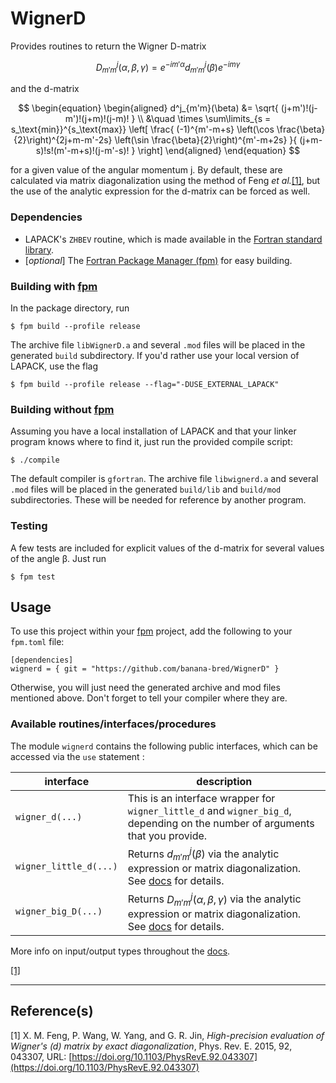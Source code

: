 # WignerD

Provides routines to return the Wigner D-matrix

$$
\begin{equation}
D^j_{m'm}(\alpha,\beta,\gamma) = e^{-im'\alpha} d^j_{m'm}(\beta) e^{-im\gamma}
\end{equation}
$$

and the d-matrix

$$
\begin{equation}
\begin{aligned}
    d^j_{m'm}(\beta) &=
    \sqrt{ (j+m')!(j-m')!(j+m)!(j-m)! }
    \\
    &\quad \times
    \sum\limits_{s = s_\text{min}}^{s_\text{max}}
    \left[
        \frac{
            (-1)^{m'-m+s} \left(\cos \frac{\beta}{2}\right)^{2j+m-m'-2s} \left(\sin \frac{\beta}{2}\right)^{m'-m+2s}
        }{
            (j+m-s)!s!(m'-m+s)!(j-m'-s)!
        }
    \right]
\end{aligned}
\end{equation}
$$

for a given value of the angular momentum j.
By default, these are calculated via matrix diagonalization using the method of Feng <i>et al.</i>[[1]](1), but the use of the analytic expression for the d-matrix can be forced as well.

### Dependencies
- LAPACK's `ZHBEV` routine, which is made available in the [Fortran standard library](https://stdlib.fortran-lang.org/).
- [*optional*] The [Fortran Package Manager (fpm)](https://github.com/fortran-lang/fpm) for easy building.

### Building with [fpm](https://github.com/fortran-lang/fpm)
In the package directory, run

    $ fpm build --profile release

The archive file `libWignerD.a` and several `.mod` files will be placed in the generated `build` subdirectory.
If you'd rather use your local version of LAPACK, use the flag

    $ fpm build --profile release --flag="-DUSE_EXTERNAL_LAPACK"

### Building without [fpm](https://github.com/fortran-lang/fpm)
Assuming you have a local installation of LAPACK and that your linker program knows where to find it, just run the provided compile script:

    $ ./compile

The default compiler is `gfortran`.
The archive file `libwignerd.a` and several `.mod` files will be placed in the generated `build/lib` and `build/mod` subdirectories.
These will be needed for reference by another program.

### Testing
A few tests are included for explicit values of the d-matrix for several values of the angle β.
Just run

    $ fpm test

## Usage

To use this project within your [fpm](https://github.com/fortran-lang/fpm) project, add the following to your `fpm.toml` file:

    [dependencies]
    wignerd = { git = "https://github.com/banana-bred/WignerD" }

Otherwise, you will just need the generated archive and mod files mentioned above.
Don't forget to tell your compiler where they are.

### Available routines/interfaces/procedures
The module `wignerd` contains the following public interfaces, which can be accessed via the `use` statement :

| interface               | description |
| ----------------------- | ----------- |
| `wigner_d(...)`         | This is an interface wrapper for `wigner_little_d` and `wigner_big_d`, depending on the number of arguments that you provide.|
| `wigner_little_d(...)`  | Returns $d^j_{m'm}(\beta)$ via the analytic expression or matrix diagonalization. See [docs](https://banana-bred.github.io/WignerD/) for details.|
| `wigner_big_D(...)`     | Returns $D^j_{m'm}(\alpha,\beta,\gamma)$ via the analytic expression or matrix diagonalization. See [docs](https://banana-bred.github.io/WignerD/) for details.|

More info on input/output types throughout the [docs](https://banana-bred.github.io/WignerD/).


[[1]](1)

---

## Reference(s)

<a id="1">[1]</a>
X. M. Feng, P. Wang, W. Yang, and G. R. Jin,
*High-precision evaluation of Wigner's \(d\) matrix by exact diagonalization*,
Phys. Rev. E. 2015, 92, 043307,
URL: [https://doi.org/10.1103/PhysRevE.92.043307](https://doi.org/10.1103/PhysRevE.92.043307)
